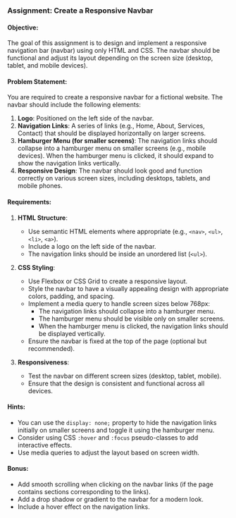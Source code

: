 

### **Assignment: Create a Responsive Navbar**

#### **Objective:**
The goal of this assignment is to design and implement a responsive navigation bar (navbar) using only HTML and CSS. The navbar should be functional and adjust its layout depending on the screen size (desktop, tablet, and mobile devices).

#### **Problem Statement:**
You are required to create a responsive navbar for a fictional website. The navbar should include the following elements:
1. **Logo**: Positioned on the left side of the navbar.
2. **Navigation Links**: A series of links (e.g., Home, About, Services, Contact) that should be displayed horizontally on larger screens.
3. **Hamburger Menu (for smaller screens)**: The navigation links should collapse into a hamburger menu on smaller screens (e.g., mobile devices). When the hamburger menu is clicked, it should expand to show the navigation links vertically.
4. **Responsive Design**: The navbar should look good and function correctly on various screen sizes, including desktops, tablets, and mobile phones.

#### **Requirements:**
1. **HTML Structure**:
   - Use semantic HTML elements where appropriate (e.g., `<nav>`, `<ul>`, `<li>`, `<a>`).
   - Include a logo on the left side of the navbar.
   - The navigation links should be inside an unordered list (`<ul>`).

2. **CSS Styling**:
   - Use Flexbox or CSS Grid to create a responsive layout.
   - Style the navbar to have a visually appealing design with appropriate colors, padding, and spacing.
   - Implement a media query to handle screen sizes below 768px:
     - The navigation links should collapse into a hamburger menu.
     - The hamburger menu should be visible only on smaller screens.
     - When the hamburger menu is clicked, the navigation links should be displayed vertically.
   - Ensure the navbar is fixed at the top of the page (optional but recommended).

3. **Responsiveness**:
   - Test the navbar on different screen sizes (desktop, tablet, mobile).
   - Ensure that the design is consistent and functional across all devices.

#### **Hints:**
- You can use the `display: none;` property to hide the navigation links initially on smaller screens and toggle it using the hamburger menu.
- Consider using CSS `:hover` and `:focus` pseudo-classes to add interactive effects.
- Use media queries to adjust the layout based on screen width.

#### **Bonus:**
- Add smooth scrolling when clicking on the navbar links (if the page contains sections corresponding to the links).
- Add a drop shadow or gradient to the navbar for a modern look.
- Include a hover effect on the navigation links.

